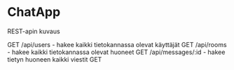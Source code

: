 # ChatApp

REST-apin kuvaus

GET /api/users - hakee kaikki tietokannassa olevat käyttäjät
GET /api/rooms - hakee kaikki tietokannassa olevat huoneet
GET /api/messages/:id - hakee tietyn huoneen kaikki viestit
GET 
